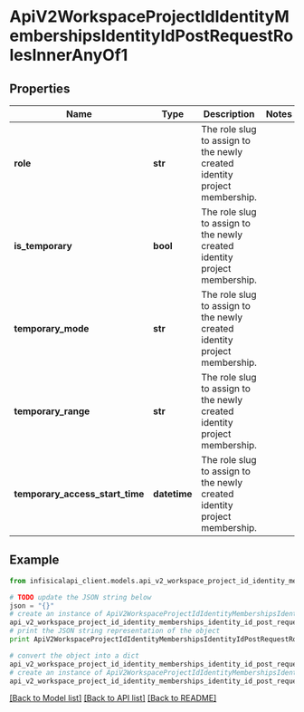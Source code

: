 # ApiV2WorkspaceProjectIdIdentityMembershipsIdentityIdPostRequestRolesInnerAnyOf1


## Properties
Name | Type | Description | Notes
------------ | ------------- | ------------- | -------------
**role** | **str** | The role slug to assign to the newly created identity project membership. | 
**is_temporary** | **bool** | The role slug to assign to the newly created identity project membership. | 
**temporary_mode** | **str** | The role slug to assign to the newly created identity project membership. | 
**temporary_range** | **str** | The role slug to assign to the newly created identity project membership. | 
**temporary_access_start_time** | **datetime** | The role slug to assign to the newly created identity project membership. | 

## Example

```python
from infisicalapi_client.models.api_v2_workspace_project_id_identity_memberships_identity_id_post_request_roles_inner_any_of1 import ApiV2WorkspaceProjectIdIdentityMembershipsIdentityIdPostRequestRolesInnerAnyOf1

# TODO update the JSON string below
json = "{}"
# create an instance of ApiV2WorkspaceProjectIdIdentityMembershipsIdentityIdPostRequestRolesInnerAnyOf1 from a JSON string
api_v2_workspace_project_id_identity_memberships_identity_id_post_request_roles_inner_any_of1_instance = ApiV2WorkspaceProjectIdIdentityMembershipsIdentityIdPostRequestRolesInnerAnyOf1.from_json(json)
# print the JSON string representation of the object
print ApiV2WorkspaceProjectIdIdentityMembershipsIdentityIdPostRequestRolesInnerAnyOf1.to_json()

# convert the object into a dict
api_v2_workspace_project_id_identity_memberships_identity_id_post_request_roles_inner_any_of1_dict = api_v2_workspace_project_id_identity_memberships_identity_id_post_request_roles_inner_any_of1_instance.to_dict()
# create an instance of ApiV2WorkspaceProjectIdIdentityMembershipsIdentityIdPostRequestRolesInnerAnyOf1 from a dict
api_v2_workspace_project_id_identity_memberships_identity_id_post_request_roles_inner_any_of1_from_dict = ApiV2WorkspaceProjectIdIdentityMembershipsIdentityIdPostRequestRolesInnerAnyOf1.from_dict(api_v2_workspace_project_id_identity_memberships_identity_id_post_request_roles_inner_any_of1_dict)
```
[[Back to Model list]](../README.md#documentation-for-models) [[Back to API list]](../README.md#documentation-for-api-endpoints) [[Back to README]](../README.md)


